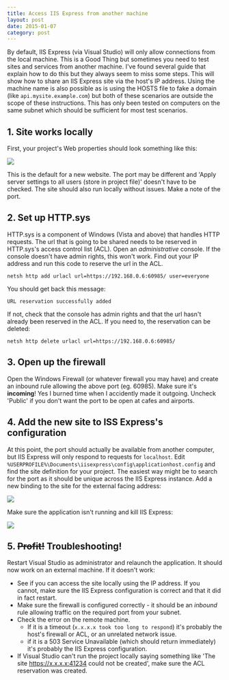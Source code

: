 ```yaml
---
title: Access IIS Express from another machine
layout: post
date: 2015-01-07
category: post
---
```


By default, IIS Express (via Visual Studio) will only allow connections from the local machine. This is a Good Thing but sometimes you need to test sites and services from another machine. I've found several guide that explain how to do this but they always seem to miss some steps. This will show how to share an IIS Express site via the host's IP address. Using the machine name is also possible as is using the HOSTS file to fake a domain (like `api.mysite.example.com`) but both of these scenarios are outside the scope of these instructions. This has only been tested on computers on the same subnet which should be sufficient for most test scenarios.


## 1. Site works locally

First, your project's Web properties should look something like this:

![](https://i.imgur.com/yDI4IZs.png)

This is the default for a new website. The port may be different and 'Apply server settings to all users (store in project file)' doesn't have to be checked. The site should also run locally without issues. Make a note of the port.


## 2. Set up HTTP.sys

HTTP.sys is a component of Windows (Vista and above) that handles HTTP requests. The url that is going to be shared needs to be reserved in HTTP.sys's access control list (ACL). Open an _administrative_ console. If the console doesn't have admin rights, this won't work. Find out your IP address and run this code to reserve the url in the ACL.

	netsh http add urlacl url=https://192.168.0.6:60985/ user=everyone

You should get back this message:

	URL reservation successfully added

If not, check that the console has admin rights and that the url hasn't already been reserved in the ACL. If you need to, the reservation can be deleted:

	netsh http delete urlacl url=https://192.168.0.6:60985/


## 3. Open up the firewall

Open the Windows Firewall (or whatever firewall you may have) and create an inbound rule allowing the above port (eg. 60985). Make sure it's **incoming**! Yes I burned time when I accidently made it outgoing. Uncheck 'Public' if you don't want the port to be open at cafes and airports.


## 4. Add the new site to ISS Express's configuration

At this point, the port should actually be available from another computer, but IIS Express will only respond to requests for `localhost`. Edit `%USERPROFILE%\Documents\iisexpress\config\applicationhost.config` and find the site definition for your project. The easiest way might be to search for the port as it should be unique across the IIS Express instance.  Add a new binding to the site for the external facing address:

![](https://i.imgur.com/vz9OSBl.png)

Make sure the application isn't running and kill IIS Express:

![](https://i.imgur.com/sfSkFrQ.png)


## 5. <strike>Profit!</strike> Troubleshooting!

Restart Visual Studio as administrator and relaunch the application. It should now work on an external machine. If it doesn't work:

- See if you can access the site locally using the IP address. If you cannot, make sure the IIS Express configuration is correct and that it did in fact restart.
- Make sure the firewall is configured correctly - it should be an _inbound_ rule allowing traffic on the required port from your subnet.
- Check the error on the remote machine.
	- If it is a timeout (`x.x.x.x took too long to respond`) it's probably the host's firewall or ACL, or an unrelated network issue.
	- if it is a 503 Service Unavailable (which should return immediately) it's probably the IIS Express configuration.
- If Visual Studio can't run the project locally saying something like 'The site https://x.x.x.x:41234 could not be created', make sure the ACL reservation was created.